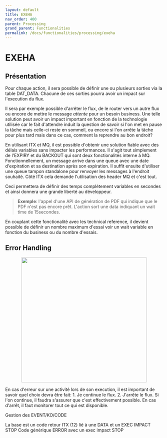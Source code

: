 ```yaml
---
layout: default
title: EXEHA
nav_order: 400
parent: Processing
grand_parent: Functionalities
permalink: /docs/functionalities/processing/exeha
---
```



# EXEHA

## Présentation


Pour chaque action, il sera possible de définir une ou plusieurs sorties via la table DAT_DATA.
Chacune de ces sorties pourra avoir un impact sur l'execution du flux.

Il sera par exemple possible d'arrêter le flux, de le router vers un autre flux ou encore de mettre le message *attente* pour un besoin business.
Une telle solution peut avoir un impact important en fonction de la technologie utilisée car le fait d'attendre induit la question de savoir si l'on met en pause la tâche mais celle-ci reste en sommeil, ou encore si l'on arrête la tâche pour plus tard mais dans ce cas, comment la reprendre au bon endroit?

En utilisant ITX et MQ, il est possible d'obtenir une solution fiable avec des délais variables sans impacter les performances.
Il s'agit tout simplement de l'EXPIRY et du BACKOUT qui sont deux fonctionalités interne à MQ.
Fonctionnellement, un message arrive dans une queue avec une date d'expiration et sa destination après son expiration.
Il suffit ensuite d'utiliser une queue tampon standalone pour renvoyer les messages à l'endroit souhaité.
Côté ITX cela demande l'utilisation des header MQ et c'est tout.

Ceci permettera de définir des temps complètement variables en secondes et ainsi donnera une grande liberté au développeur.
>**Exemple**: l'appel d'une API de génération de PDF qui indique que le PDF n'est pas encore prêt. L'action sort une data indiquant un wait time de 15secondes.

En couplant cette fonctionalité avec les technical reference, il devient possible de définir un nombre maximum d'essai voir un wait variable en fonction du business ou du nombre d'essais.


## Error Handling

<p align="center"><img src="../../../assets/img/functions/Functions-Processing-1-ErrorHandling.png" width="400"></p>
En cas d'erreur sur une activité lors de son execution, il est important de savoir quel choix devra être fait:
1. Je continue le flux.
2. J'arrête le flux.
Si l'on continue, il faudra s'assurer que c'est effectivement possible.
En cas d'arrêt, il faut monitorer tout ce qui est disponible.



Gestion des EVENT/KO/CODE

La base est un code retour ITX (12) lié à une DATA et un EXEC IMPACT STOP
Code générique ERROR avec un exec impact STOP
